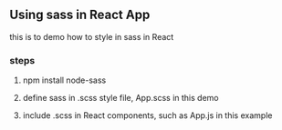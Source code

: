## Using sass in React App

this is to demo how to style in sass in React

### steps

1) npm install node-sass

2) define sass in .scss style file, App.scss in this demo

3) include .scss in React components, such as App.js in this example

